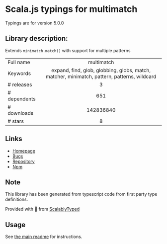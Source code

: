 
# Scala.js typings for multimatch

Typings are for version 5.0.0

## Library description:
Extends `minimatch.match()` with support for multiple patterns

|                    |                 |
| ------------------ | :-------------: |
| Full name          | multimatch |
| Keywords           | expand, find, glob, globbing, globs, match, matcher, minimatch, pattern, patterns, wildcard |
| # releases         | 3 |
| # dependents       | 651 |
| # downloads        | 142836840 |
| # stars            | 8 |

## Links
- [Homepage](https://github.com/sindresorhus/multimatch#readme)
- [Bugs](https://github.com/sindresorhus/multimatch/issues)
- [Repository](https://github.com/sindresorhus/multimatch)
- [Npm](https://www.npmjs.com/package/multimatch)
    


## Note
This library has been generated from typescript code from first party type definitions.

Provided with :purple_heart: from [ScalablyTyped](https://github.com/oyvindberg/ScalablyTyped)

## Usage
See [the main readme](../../readme.md) for instructions.


